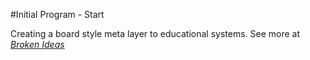 #Initial Program - Start

Creating a board style meta layer to educational systems. See more at [*Broken Ideas*](brokenideas.wordpress.com)
